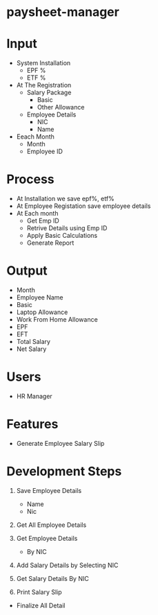 # paysheet-manager

# Input
- System Installation
  - EPF %
  - ETF %
- At The Registration
  - Salary Package 
    - Basic
    - Other Allowance 
  - Employee Details
    - NIC
    - Name 
- Eeach Month
  - Month
  - Employee ID

# Process

- At Installation we save epf%, etf%
- At Employee Registation save employee details
- At Each month
  - Get Emp ID
  - Retrive Details using Emp ID
  - Apply Basic Calculations
  - Generate Report
  

# Output

- Month
- Employee Name
- Basic
- Laptop Allowance
- Work From Home Allowance
- EPF
- EFT
- Total Salary
- Net Salary

# Users

- HR Manager

# Features

- Generate Employee Salary Slip




# Development Steps


1. Save Employee Details 
    - Name
    - Nic
2. Get All Employee Details
3. Get Employee Details
    - By NIC

4. Add Salary Details by Selecting NIC
5. Get Salary Details By NIC
6. Print Salary Slip

- Finalize All Detail